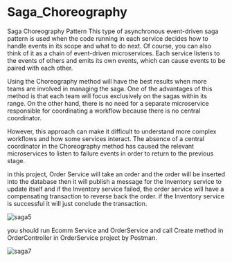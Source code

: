 # Saga_Choreography
Saga Choreography Pattern
This type of asynchronous event-driven saga pattern is used when the code running in each service decides how to handle events in its scope and what to do next. Of course, you can also think of it as a chain of event-driven microservices. Each service listens to the events of others and emits its own events, which can cause events to be paired with each other.

Using the Choreography method will have the best results when more teams are involved in managing the saga. One of the advantages of this method is that each team will focus exclusively on the sagas within its range. On the other hand, there is no need for a separate microservice responsible for coordinating a workflow because there is no central coordinator.

However, this approach can make it difficult to understand more complex workflows and how some services interact. The absence of a central coordinator in the Choreography method has caused the relevant microservices to listen to failure events in order to return to the previous stage.

in this project, Order Service will take an order and the order will be inserted into the database then it will publish a message for the Inventory service to update itself and if the Inventory service failed, the order service will have a compensating transaction to reverse back the order. 
if the Inventory service is successful it will just conclude the transaction.


![saga5](https://github.com/zakizadeh/Saga_Choreography/assets/11499371/c1112f6f-4aa3-4c1c-a609-a0fde5b779d3)


you should run Ecomm Service and OrderService and call Create method in OrderController in OrderService project by Postman.

![saga7](https://github.com/zakizadeh/Saga_Choreography/assets/11499371/6bc8b117-6598-425b-88a8-06150f1e11a7)
